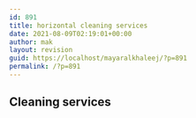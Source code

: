 ```yaml
---
id: 891
title: horizontal cleaning services
date: 2021-08-09T02:19:01+00:00
author: mak
layout: revision
guid: https://localhost/mayaralkhaleej/?p=891
permalink: /?p=891
---
```

## Cleaning services